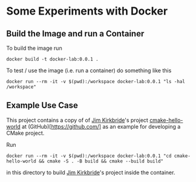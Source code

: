 # Some Experiments with Docker

## Build the Image and run a Container

To build the image run

`docker build -t docker-lab:0.0.1 .`


To test / use the image (i.e. run a container) do something like this

`docker run --rm -it -v $(pwd):/workspace docker-lab:0.0.1 "ls -hal /workspace"`


## Example Use Case

This project contains a copy of of [Jim Kirkbride](https://github.com/jameskbride)'s project 
[cmake-hello-world](https://github.com/jameskbride/cmake-hello-world.git) at 
(GitHub)[https://github.com/] as an example for developing a CMake project.

Run

`docker run --rm -it -v $(pwd):/workspace docker-lab:0.0.1 "cd cmake-hello-world && cmake -S . -B build && cmake --build build"`

in this directory to build [Jim Kirkbride](https://github.com/jameskbride)'s project inside the container.
